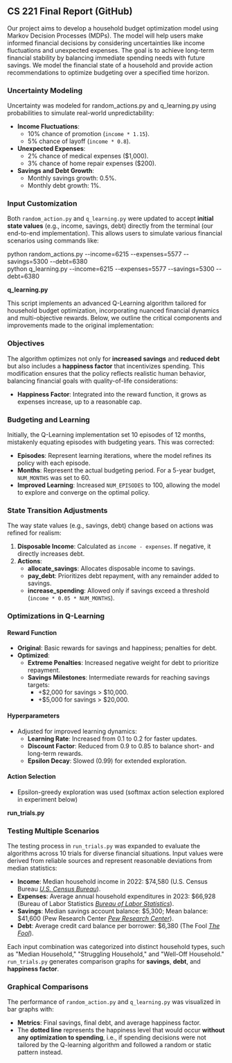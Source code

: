 ##  **CS 221 Final Report (GitHub)**

Our project aims to develop a household budget optimization model using Markov Decision Processes (MDPs). The model will help users make informed financial decisions by considering uncertainties like income fluctuations and unexpected expenses. The goal is to achieve long-term financial stability by balancing immediate spending needs with future savings. We model the financial state of a household and provide action recommendations to optimize budgeting over a specified time horizon.

### **Uncertainty Modeling**

Uncertainty was modeled for random\_actions.py and q\_learning.py using probabilities to simulate real-world unpredictability:

* **Income Fluctuations**:  
  * 10% chance of promotion (`income * 1.15`).  
  * 5% chance of layoff (`income * 0.8`).  
* **Unexpected Expenses**:  
  * 2% chance of medical expenses ($1,000).  
  * 3% chance of home repair expenses ($200).  
* **Savings and Debt Growth**:  
  * Monthly savings growth: 0.5%.  
  * Monthly debt growth: 1%.

### **Input Customization**

Both `random_action.py` and `q_learning.py` were updated to accept **initial state values** (e.g., income, savings, debt) directly from the terminal (our end-to-end implementation). This allows users to simulate various financial scenarios using commands like:

python random\_actions.py \--income=6215 \--expenses=5577 \--savings=5300 \--debt=6380  
python q\_learning.py \--income=6215 \--expenses=5577 \--savings=5300 \--debt=6380

**q\_learning.py**

This script implements an advanced Q-Learning algorithm tailored for household budget optimization, incorporating nuanced financial dynamics and multi-objective rewards. Below, we outline the critical components and improvements made to the original implementation:

### **Objectives**

The algorithm optimizes not only for **increased savings** and **reduced debt** but also includes a **happiness factor** that incentivizes spending. This modification ensures that the policy reflects realistic human behavior, balancing financial goals with quality-of-life considerations:

* **Happiness Factor**: Integrated into the reward function, it grows as expenses increase, up to a reasonable cap.

### **Budgeting and Learning**

Initially, the Q-Learning implementation set 10 episodes of 12 months, mistakenly equating episodes with budgeting years. This was corrected:

* **Episodes**: Represent learning iterations, where the model refines its policy with each episode.  
* **Months**: Represent the actual budgeting period. For a 5-year budget, `NUM_MONTHS` was set to 60\.  
* **Improved Learning**: Increased `NUM_EPISODES` to 100, allowing the model to explore and converge on the optimal policy.

### **State Transition Adjustments**

The way state values (e.g., savings, debt) change based on actions was refined for realism:

1. **Disposable Income**: Calculated as `income - expenses`. If negative, it directly increases debt.  
2. **Actions**:  
   * **allocate\_savings**: Allocates disposable income to savings.  
   * **pay\_debt**: Prioritizes debt repayment, with any remainder added to savings.  
   * **increase\_spending**: Allowed only if savings exceed a threshold (`income * 0.05 * NUM_MONTHS`).

### **Optimizations in Q-Learning**

#### **Reward Function**

* **Original**: Basic rewards for savings and happiness; penalties for debt.  
* **Optimized**:  
  * **Extreme Penalties**: Increased negative weight for debt to prioritize repayment.  
  * **Savings Milestones**: Intermediate rewards for reaching savings targets:  
    * \+$2,000 for savings \> $10,000.  
    * \+$5,000 for savings \> $20,000.

#### **Hyperparameters**

* Adjusted for improved learning dynamics:  
  * **Learning Rate**: Increased from 0.1 to 0.2 for faster updates.  
  * **Discount Factor**: Reduced from 0.9 to 0.85 to balance short- and long-term rewards.  
  * **Epsilon Decay**: Slowed (0.99) for extended exploration.

#### **Action Selection**

* Epsilon-greedy exploration was used (softmax action selection explored in experiment below)

**run\_trials.py**

### **Testing Multiple Scenarios**

The testing process in `run_trials.py` was expanded to evaluate the algorithms across 10 trials for diverse financial situations. Input values were derived from reliable sources and represent reasonable deviations from median statistics:

* **Income**: Median household income in 2022: $74,580 (U.S. Census Bureau [*U.S. Census Bureau*](https://www.census.gov/library/publications/2023/demo/p60-279.html?utm_source=chatgpt.com)).  
* **Expenses**: Average annual household expenditures in 2023: $66,928 (Bureau of Labor Statistics [*Bureau of Labor Statistics*](https://www.bls.gov/news.release/cesan.nr0.htm?utm_source=chatgpt.com)).  
* **Savings**: Median savings account balance: $5,300; Mean balance: $41,600 (Pew Research Center [*Pew Research Center*](https://www.pewresearch.org/2023/12/04/the-assets-households-own-and-the-debts-they-carry/?utm_source=chatgpt.com)).  
* **Debt**: Average credit card balance per borrower: $6,380 (The Fool [*The Fool*](https://www.fool.com/money/research/average-household-debt/?utm_source=chatgpt.com)).

Each input combination was categorized into distinct household types, such as "Median Household," "Struggling Household," and "Well-Off Household." `run_trials.py` generates comparison graphs for **savings**, **debt**, and **happiness factor**.

### **Graphical Comparisons**

The performance of `random_action.py` and `q_learning.py` was visualized in bar graphs with:

* **Metrics**: Final savings, final debt, and average happiness factor.  
* The **dotted line** represents the happiness level that would occur **without any optimization to spending**, i.e., if spending decisions were not tailored by the Q-learning algorithm and followed a random or static pattern instead.

